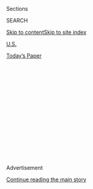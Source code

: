 <div id="app">

<div>

<div>

<div>

<div class="NYTAppHideMasthead css-1q2w90k e1suatyy0">

<div class="section css-ui9rw0 e1suatyy2">

<div class="css-eph4ug er09x8g0">

<div class="css-6n7j50">

</div>

<span class="css-1dv1kvn">Sections</span>

<div class="css-10488qs">

<span class="css-1dv1kvn">SEARCH</span>

</div>

[Skip to content](#site-content)[Skip to site
index](#site-index)

</div>

<div id="masthead-section-label" class="css-1wr3we4 eaxe0e00">

[U.S.](https://www.nytimes3xbfgragh.onion/section/us)

</div>

<div class="css-10698na e1huz5gh0">

</div>

</div>

<div id="masthead-bar-one" class="section hasLinks css-15hmgas e1csuq9d3">

<div class="css-uqyvli e1csuq9d0">

</div>

<div class="css-1uqjmks e1csuq9d1">

</div>

<div class="css-9e9ivx">

[](https://myaccount.nytimes3xbfgragh.onion/auth/login?response_type=cookie&client_id=vi)

</div>

<div class="css-1bvtpon e1csuq9d2">

[Today’s
Paper](https://www.nytimes3xbfgragh.onion/section/todayspaper)

</div>

</div>

</div>

</div>

<div data-aria-hidden="false">

<div id="site-content" data-role="main">

<div>

<div class="css-1aor85t" style="opacity:0.000000001;z-index:-1;visibility:hidden">

<div class="css-1hqnpie">

<div class="css-epjblv">

<span class="css-17xtcya">[U.S.](/section/us)</span><span class="css-x15j1o">|</span><span class="css-fwqvlz">Women’s
March on Washington Opens Contentious Dialogues About
Race</span>

</div>

<div class="css-k008qs">

<div class="css-1iwv8en">

<span class="css-18z7m18"></span>

<div>

</div>

</div>

<span class="css-1n6z4y">https://nyti.ms/2ibJqxv</span>

<div class="css-1705lsu">

<div class="css-4xjgmj">

<div class="css-4skfbu" data-role="toolbar" data-aria-label="Social Media Share buttons, Save button, and Comments Panel with current comment count" data-testid="share-tools">

  - 
  - 
  - 
  - 
    
    <div class="css-6n7j50">
    
    </div>

  - 
  - 

</div>

</div>

</div>

</div>

</div>

</div>

<div class="css-13pd83m">

</div>

<div id="top-wrapper" class="css-1sy8kpn">

<div id="top-slug" class="css-l9onyx">

Advertisement

</div>

[Continue reading the main
story](#after-top)

<div class="ad top-wrapper" style="text-align:center;height:100%;display:block;min-height:250px">

<div id="top" class="place-ad" data-position="top" data-size-key="top">

</div>

</div>

<div id="after-top">

</div>

</div>

<div id="sponsor-wrapper" class="css-1hyfx7x">

<div id="sponsor-slug" class="css-19vbshk">

Supported by

</div>

[Continue reading the main
story](#after-sponsor)

<div id="sponsor" class="ad sponsor-wrapper" style="text-align:center;height:100%;display:block">

</div>

<div id="after-sponsor">

</div>

</div>

<div class="css-1vkm6nb ehdk2mb0">

# Women’s March on Washington Opens Contentious Dialogues About Race

</div>

<div class="css-79elbk" data-testid="photoviewer-wrapper">

<div class="css-z3e15g" data-testid="photoviewer-wrapper-hidden">

</div>

<div class="css-1a48zt4 ehw59r15" data-testid="photoviewer-children">

![<span class="css-16f3y1r e13ogyst0" data-aria-hidden="true">Four
organizers of the Women’s March on Washington. From left, Tamika
Mallory, a gun control advocate and board member of the Gathering for
Justice, a nonprofit founded by Harry Belafonte; Linda Sarsour,
executive director of the Arab American Association of New York; Bob
Bland, founder of Manufacture New York; and Carmen Perez, executive
director of the Gathering for
Justice.</span><span class="css-cnj6d5 e1z0qqy90" itemprop="copyrightHolder"><span class="css-1ly73wi e1tej78p0">Credit...</span><span><span>Todd
Heisler/The New York
Times</span></span></span>](https://static01.graylady3jvrrxbe.onion/images/2017/01/09/us/09womensmarch/09womensmarch-articleInline.jpg?quality=75&auto=webp&disable=upscale)

</div>

</div>

<div class="css-xt80pu e12qa4dv0">

<div class="css-18e8msd">

<div class="css-vp77d3 epjyd6m0">

<div class="css-1baulvz">

By [<span class="css-1baulvz last-byline" itemprop="name">Farah
Stockman</span>](https://www.nytimes3xbfgragh.onion/by/farah-stockman)

</div>

</div>

  - Jan. 9,
    2017

  - 
    
    <div class="css-4xjgmj">
    
    <div class="css-d8bdto" data-role="toolbar" data-aria-label="Social Media Share buttons, Save button, and Comments Panel with current comment count" data-testid="share-tools">
    
      - 
      - 
      - 
      - 
        
        <div class="css-6n7j50">
        
        </div>
    
      - 
      - 
    
    </div>
    
    </div>

</div>

</div>

<div class="section meteredContent css-1r7ky0e" name="articleBody" itemprop="articleBody">

<div class="css-1fanzo5 StoryBodyCompanionColumn">

<div class="css-53u6y8">

Many thousands of women are expected to converge on the nation’s capital
for the [Women’s March on
Washington](https://www.nytimes3xbfgragh.onion/2016/11/19/us/womens-march-on-washington.html)
the day after Donald J. Trump’s inauguration. Jennifer Willis no longer
plans to be one of them.

Ms. Willis, a 50-year-old wedding minister from South Carolina, had
looked forward to taking her daughters to the march. Then she read a
post on the Facebook page for the march that made her feel unwelcome
because she is white.

The post, written by a black activist from Brooklyn who is a march
volunteer, advised “white allies” to listen more and talk less. It also
chided those who, it said, were only now waking up to racism because of
the election.

“You don’t just get to join because now you’re scared, too,” read the
post. “I was born scared.”

Stung by the tone, Ms. Willis canceled her trip.

</div>

</div>

<div class="css-1fanzo5 StoryBodyCompanionColumn">

<div class="css-53u6y8">

“This is a women’s march,” she said. “We’re supposed to be allies in
equal pay, marriage, adoption. Why is it now about, ‘White women don’t
understand black women’?”

If all goes as planned, the Jan. 21 march will be a momentous display of
unity in protest of a president whose treatment of women came to
dominate the campaign’s final weeks. But long before the first buses
roll to Washington and [sister
demonstrations](https://womensmarch.squarespace.com/sisters)take place
in other cities, contentious conversations about race have erupted
nearly every day among marchers, exhilarating some and alienating
others.

In Tennessee, emotions ran high when organizers changed the name of the
local march from “Women’s March on Washington-Nashville” to “Power
Together Tennessee, in solidarity with Women’s March on Washington.”
While many applauded the name change, which was meant to signal the
start of a new social justice movement in Nashville, some complained
that the event had turned from a march for all women into a march for
black women.

In Louisiana, the first state coordinator gave up her volunteer role in
part because there were no minority women in leadership positions at
that time.

“I got a lot of flak locally when I stepped down, from white women who
said that I’m alienating a lot of white women,” said Candice Huber, a
bookstore owner in New Orleans, who is white. “They said, ‘Why do you
have to be so divisive?’”

</div>

</div>

<div class="css-1fanzo5 StoryBodyCompanionColumn">

<div class="css-53u6y8">

In some ways, the discord is by design. Even as they are working to
ensure a smooth and unified march next week, the national organizers
said they made a deliberate decision to highlight the plight of minority
and undocumented immigrant women and provoke uncomfortable discussions
about race.

“This was an opportunity to take the conversation to the deep places,”
said Linda Sarsour, a Muslim who heads the Arab American Association of
New York and is one of [four
co-chairwomen](https://www.womensmarch.com/team/) of the national march.
“Sometimes you are going to upset people.”

The post that offended Ms. Willis was part of that effort. So was the
quotation posted on the march’s Facebook page from Bell Hooks, the black
feminist, about forging a stronger sisterhood by “confronting the ways
women — through sex, class and race — dominated and exploited other
women.”

In response, a New Jersey woman wrote: “I’m starting to feel not very
welcome in this endeavor.”

A debate then ensued about whether white women were just now
experiencing what minority women experience daily, or were having a hard
time yielding control. A young white woman from Baltimore wrote with
bitterness that white women who might have been victims of rape and
abuse were being “asked to check their privilege,” a catchphrase that
refers to people acknowledging their advantages, but which even some
liberal women find unduly confrontational.

No one involved with the march fears that the rancor will dampen
turnout; even many of those who expressed dismay at the tone of the
discussion said they still intended to join what is sure to be the
largest demonstration yet against the Trump presidency.

“I will march,” one wrote on the march’s Facebook page, “Hoping that
someday soon a sense of unity will occur before it’s too late.”

</div>

</div>

<div class="css-1fanzo5 StoryBodyCompanionColumn">

<div class="css-53u6y8">

But these debates over race also reflect deeper questions about the
future of progressivism in the age of Trump. Should the march highlight
what divides women, or what unites them? Is there room for women who
have never heard of “white privilege”?

And at a time when a presidential candidate ran against political
correctness and won — with half of white female voters supporting him —
is this the time to tone down talk about race or to double
down?

</div>

</div>

<div class="css-1sngw6j">

[](https://www.nytimes3xbfgragh.onion/interactive/2017/01/10/us/politics/womens-march-guide.html)

<div class="css-1eoytci">

![](https://static01.graylady3jvrrxbe.onion/images/2017/01/11/opinion/11womensmarch-1/16bazelonWeb-articleLarge.jpg)

</div>

<div class="css-1rha1bf">

## Women’s March on Washington: What You Need to Know

Many thousands of people are expected to march in protest of the new
president on Jan. 21, his first full day in office.

</div>

</div>

<div class="css-1fanzo5 StoryBodyCompanionColumn">

<div class="css-53u6y8">

“If your short-term goal is to get as many people as possible at the
march, maybe you don’t want to alienate people,” said Anne Valk, the
author of “Radical Sisters,” a book about racial and class differences
in the women’s movement. “But if your longer-term goal is to use the
march as a catalyst for progressive social and political change, then
that has to include thinking about race and class privilege.”

The discord also reflects the variety of women’s rights and liberal
causes being represented at the march, as well as a generational divide.

Many older white women spent their lives fighting for rights like
workplace protections that younger women now take for granted. Many
young activists have spent years protesting police tactics and criminal
justice policies — issues they feel too many white liberals have
ignored.

“Yes, equal pay is an issue,” Ms. Sarsour said. “But look at the ratio
of what white women get paid versus black women and Latina women.”

</div>

</div>

<div class="css-1fanzo5 StoryBodyCompanionColumn">

<div class="css-53u6y8">

For too long, the march organizers said, the women’s rights movement
focused on issues that were important to well-off white women, such as
the ability to work outside the home and attain the same high-powered
positions that men do. But minority women, they said, have had different
priorities. Black women who have worked their whole lives as maids might
care more about the minimum wage or police brutality than about seeing a
woman in the White House. Undocumented immigrant women might care about
abortion rights, they said, but not nearly as much as they worry about
being deported.

This brand of feminism — frequently referred to as
[“intersectionality”](https://www.washingtonpost.com/news/in-theory/wp/2015/09/24/why-intersectionality-cant-wait/?utm_term=.57d0384a6d96)
— asks white women to acknowledge that they have had it easier. It
speaks candidly about the history of racism, even within the feminist
movement itself. The organizers of the 1913 suffrage march on Washington
asked black women to march at the back of the parade.

The issue of race has followed the march from its inception. The day
after the election, Bob Bland, a fashion designer in New York, floated
the idea of a march in Washington on Facebook. Within hours, 3,000
people said they would join. Then a friend called to tell Ms. Bland that
[a woman in
Hawaii](https://www.washingtonpost.com/national/it-started-with-a-grandmother-in-hawaii-now-the-womens-march-on-washington-is-poised-to-be-the-biggest-inauguration-demonstration/2017/01/03/8af61686-c6e2-11e6-bf4b-2c064d32a4bf_story.html?utm_term=.3aa2a18a7aab)
with a similar page had collected pledges from 12,000 people.

“I thought, ‘Wow, let’s merge,’” Ms. Bland recalled.

As the effort grew, a number of comments on Facebook implored Ms. Bland,
who is white, to include minority women on the leadership team. Ms.
Bland felt strongly that it was the right thing to do. Within three days
of the election, Carmen Perez, a Hispanic activist working on juvenile
justice, and Tamika D. Mallory, a gun control activist who is black,
joined Ms. Bland.

[Gloria
Steinem](https://www.nytimes3xbfgragh.onion/topic/person/gloria-steinem),
honorary co-chairwoman of the march along with [Harry
Belafonte](https://www.nytimes3xbfgragh.onion/2016/11/07/opinion/campaign-stops/harry-belafonte-what-do-we-have-to-lose-everything.html),
lauded their approach. “Sexism is always made worse by racism — and vice
versa,” she said in an email.

Ms. Steinem, who plans to participate in a town hall meeting during the
march with Alicia Garza, a co-founder of Black Lives Matter, said even
contentious conversations about race were a “good thing.”

“It’s about knowing each other,” she wrote. “Which is what movements and
marches are for.”

But the tone of the discussion, particularly online, can become so raw
that some would-be marchers feel they are no longer welcome.

</div>

</div>

<div class="css-1fanzo5 StoryBodyCompanionColumn">

<div class="css-53u6y8">

Ms. Willis, the South Carolina wedding minister, had been looking
forward to the salve of rallying with people who share her values, a
rarity in her home state, where she said she had been insulted and
shouted at for marrying gay couples.

But then she read a post by ShiShi Rose, a 27-year-old blogger from
Brooklyn.

“Now is the time for you to be listening more, talking less,” Ms. Rose
wrote. “You should be reading our books and understanding the roots of
racism and white supremacy. Listening to our speeches. You should be
drowning yourselves in our poetry.”

It rubbed Ms. Willis the wrong way.

“How do you know that I’m not reading black poetry?” she asked in an
interview. Ms. Willis says that she understands being born white gives
her advantages, and that she is always open to learning more about the
struggles of others.

But, she said, “The last thing that is going to make me endeared to you,
to know you and love you more, is if you are sitting there wagging your
finger at me.”

Ms. Rose said in an interview that the intention of the post was not to
weed people out but rather to make them understand that they had a lot
of learning to do.

“I needed them to understand that they don’t just get to join the march
and not check their privilege constantly,” she said.

That phrase — check your privilege — exasperates Ms. Willis. She asked a
reporter: “Can you please tell me what that means?”

</div>

</div>

</div>

<div>

</div>

<div>

</div>

<div>

</div>

<div>

<div id="bottom-wrapper" class="css-1ede5it">

<div id="bottom-slug" class="css-l9onyx">

Advertisement

</div>

[Continue reading the main
story](#after-bottom)

<div id="bottom" class="ad bottom-wrapper" style="text-align:center;height:100%;display:block;min-height:90px">

</div>

<div id="after-bottom">

</div>

</div>

</div>

</div>

</div>

## Site Index

<div>

</div>

## Site Information Navigation

  - [© <span>2020</span> <span>The New York Times
    Company</span>](https://help.nytimes3xbfgragh.onion/hc/en-us/articles/115014792127-Copyright-notice)

<!-- end list -->

  - [NYTCo](https://www.nytco.com/)
  - [Contact
    Us](https://help.nytimes3xbfgragh.onion/hc/en-us/articles/115015385887-Contact-Us)
  - [Work with us](https://www.nytco.com/careers/)
  - [Advertise](https://nytmediakit.com/)
  - [T Brand Studio](http://www.tbrandstudio.com/)
  - [Your Ad
    Choices](https://www.nytimes3xbfgragh.onion/privacy/cookie-policy#how-do-i-manage-trackers)
  - [Privacy](https://www.nytimes3xbfgragh.onion/privacy)
  - [Terms of
    Service](https://help.nytimes3xbfgragh.onion/hc/en-us/articles/115014893428-Terms-of-service)
  - [Terms of
    Sale](https://help.nytimes3xbfgragh.onion/hc/en-us/articles/115014893968-Terms-of-sale)
  - [Site
    Map](https://spiderbites.nytimes3xbfgragh.onion)
  - [Help](https://help.nytimes3xbfgragh.onion/hc/en-us)
  - [Subscriptions](https://www.nytimes3xbfgragh.onion/subscription?campaignId=37WXW)

</div>

</div>

</div>

</div>
